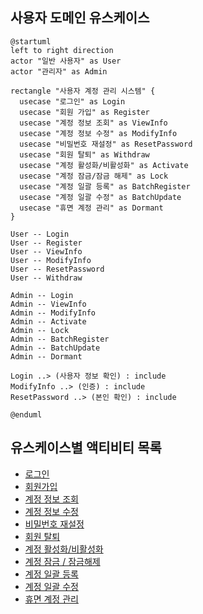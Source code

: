## 사용자 도메인 유스케이스

```plantuml
@startuml
left to right direction
actor "일반 사용자" as User
actor "관리자" as Admin

rectangle "사용자 계정 관리 시스템" {
  usecase "로그인" as Login
  usecase "회원 가입" as Register
  usecase "계정 정보 조회" as ViewInfo
  usecase "계정 정보 수정" as ModifyInfo
  usecase "비밀번호 재설정" as ResetPassword
  usecase "회원 탈퇴" as Withdraw
  usecase "계정 활성화/비활성화" as Activate
  usecase "계정 잠금/잠금 해제" as Lock
  usecase "계정 일괄 등록" as BatchRegister
  usecase "계정 일괄 수정" as BatchUpdate
  usecase "휴면 계정 관리" as Dormant
}

User -- Login
User -- Register
User -- ViewInfo
User -- ModifyInfo
User -- ResetPassword
User -- Withdraw

Admin -- Login
Admin -- ViewInfo
Admin -- ModifyInfo
Admin -- Activate
Admin -- Lock
Admin -- BatchRegister
Admin -- BatchUpdate
Admin -- Dormant

Login ..> (사용자 정보 확인) : include
ModifyInfo ..> (인증) : include
ResetPassword ..> (본인 확인) : include

@enduml
```

## 유스케이스별 액티비티 목록

- [로그인](./Login-activity.md)
- [회원가입](./Register-activity.md)
- [계정 정보 조회](./ViewInfo-activity.md)
- [계정 정보 수정](./ModifyInfo-activity.md)
- [비밀번호 재설정](./ResetPasssword-activity.md)
- [회원 탈퇴](./Withdraw-activity.md)
- [계정 활성화/비활성화](./Activate-activity.md)
- [계정 잠금 / 잠금해제](./Lock-activity.md)
- [계정 일괄 등록](./BatchRegister-activity.md)
- [계정 일괄 수정](./BatchUpdate-activity.md)
- [휴면 계정 관리](./Dormant-activity.md)